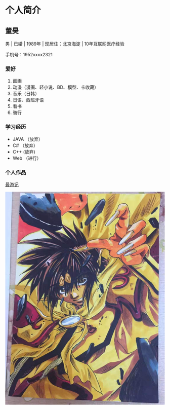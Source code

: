 # 个人简介
## 董昊
男 | 已婚 | 1989年 | 现居住：北京海淀 | 10年互联网医疗经验

手机号：1952xxxx2321
### 爱好
1. 画画
2. 动漫（漫画、轻小说、BD、模型、卡收藏）
3. 音乐（日韩）
4. 日语、西班牙语
5. 看书
6. 骑行
### 学习经历
* JAVA （放弃）
* C# （放弃）
* C++ (放弃)
* Web （进行）
### 个人作品
[最游记](https://baike.baidu.com/item/%E6%9C%80%E6%B8%B8%E8%AE%B0/70120?fr=aladdin)

![最游记-孙悟空](./zuopin.jpg) 